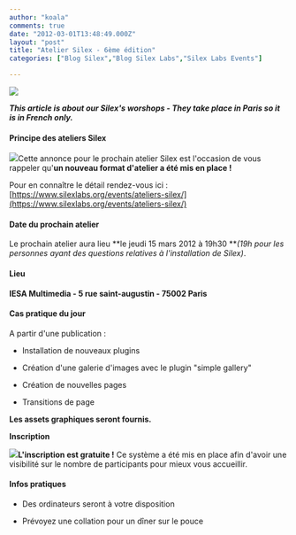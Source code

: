 ```yaml
---
author: "koala"
comments: true
date: "2012-03-01T13:48:49.000Z"
layout: "post"
title: "Atelier Silex - 6ème édition"
categories: ["Blog Silex","Blog Silex Labs","Silex Labs Events"]

---
```

![](https://www.silexlabs.org/wp-content/uploads/2012/03/ateliers_15-03-20121.png)

_**This article is about our Silex's worshops - They take place in Paris so it is in French only.**_

<!-- more -->


#### Principe des ateliers Silex


![](https://www.silexlabs.org/wp-content/uploads/2011/12/PTT1-300x179.jpg)Cette annonce pour le prochain atelier Silex est l'occasion de vous rappeler qu'**un nouveau format d'atelier a été mis en place !**

Pour en connaître le détail rendez-vous ici : [https://www.silexlabs.org/events/ateliers-silex/](https://www.silexlabs.org/events/ateliers-silex/)


#### Date du prochain atelier


Le prochain atelier aura lieu **le jeudi 15 mars 2012 à 19h30 **_(19h pour les personnes ayant des questions relatives à l'installation de Silex)_.


#### Lieu


**IESA Multimedia - 5 rue saint-augustin - 75002 Paris**


#### Cas pratique du jour


A partir d'une publication :




  * Installation de nouveaux plugins


  * Création d'une galerie d'images avec le plugin "simple gallery"


  * Création de nouvelles pages


  * Transitions de page


**Les assets graphiques seront fournis.**

**Inscription**

[![](https://www.silexlabs.org/wp-content/uploads/2011/12/icone_inscription11.png)](http://ptt.eventbrite.com/)**L'inscription est gratuite !** Ce système a été mis en place afin d'avoir une visibilité sur le nombre de participants pour mieux vous accueillir.


#### Infos pratiques






  * Des ordinateurs seront à votre disposition


  * Prévoyez une collation pour un dîner sur le pouce




